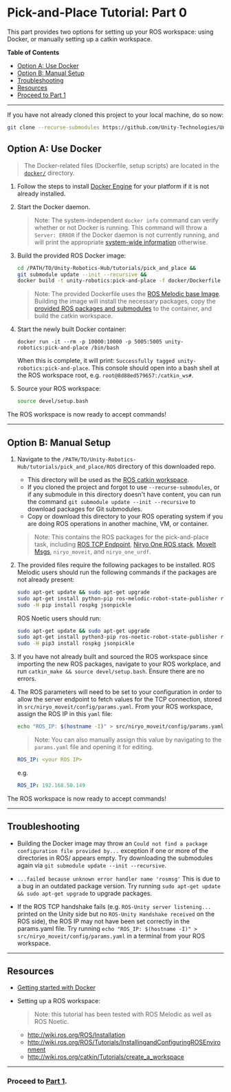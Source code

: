 # Pick-and-Place Tutorial: Part 0

This part provides two options for setting up your ROS workspace: using Docker, or manually setting up a catkin workspace.
  
**Table of Contents**
  - [Option A: Use Docker](#option-a-use-docker)
  - [Option B: Manual Setup](#option-b-manual-setup)
  - [Troubleshooting](#troubleshooting)
  - [Resources](#resources)
  - [Proceed to Part 1](#proceed-to-part-1)

---

If you have not already cloned this project to your local machine, do so now:

```bash
git clone --recurse-submodules https://github.com/Unity-Technologies/Unity-Robotics-Hub.git
```

## Option A: Use Docker

> The Docker-related files (Dockerfile, setup scripts) are located in the [`docker/`](docker/) directory.

1. Follow the steps to install [Docker Engine](https://docs.docker.com/engine/install/) for your platform if it is not already installed.

1. Start the Docker daemon.
    > Note: The system-independent `docker info` command can verify whether or not Docker is running. This command will throw a `Server: ERROR` if the Docker daemon is not currently running, and will print the appropriate [system-wide information](https://docs.docker.com/engine/reference/commandline/info/) otherwise.

1. Build the provided ROS Docker image:

    ```bash
    cd /PATH/TO/Unity-Robotics-Hub/tutorials/pick_and_place &&
    git submodule update --init --recursive &&
    docker build -t unity-robotics:pick-and-place -f docker/Dockerfile .
    ```

    > Note: The provided Dockerfile uses the [ROS Melodic base Image](https://hub.docker.com/_/ros/). Building the image will install the necessary packages, copy the [provided ROS packages and submodules](ROS/) to the container, and build the catkin workspace. 
    
1. Start the newly built Docker container: 
   
    ```docker
    docker run -it --rm -p 10000:10000 -p 5005:5005 unity-robotics:pick-and-place /bin/bash
    ```

    When this is complete, it will print: `Successfully tagged unity-robotics:pick-and-place`. This console should open into a bash shell at the ROS workspace root, e.g. `root@8d88ed579657:/catkin_ws#`. 

1. Source your ROS workspace:

    ```bash
    source devel/setup.bash
    ```

The ROS workspace is now ready to accept commands!

---

## Option B: Manual Setup

1. Navigate to the `/PATH/TO/Unity-Robotics-Hub/tutorials/pick_and_place/ROS` directory of this downloaded repo. 
   - This directory will be used as the [ROS catkin workspace](http://wiki.ros.org/catkin/Tutorials/using_a_workspace).
   - If you cloned the project and forgot to use `--recurse-submodules`, or if any submodule in this directory doesn't have content, you can run the command `git submodule update --init --recursive` to download packages for Git submodules. 
   - Copy or download this directory to your ROS operating system if you are doing ROS operations in another machine, VM, or container.
    > Note: This contains the ROS packages for the pick-and-place task, including [ROS TCP Endpoint](https://github.com/Unity-Technologies/ROS-TCP-Endpoint), [Niryo One ROS stack](https://github.com/NiryoRobotics/niryo_one_ros), [MoveIt Msgs](https://github.com/ros-planning/moveit_msgs), `niryo_moveit`, and `niryo_one_urdf`.
  
1. The provided files require the following packages to be installed. ROS Melodic users should run the following commands if the packages are not already present:

   ```bash
   sudo apt-get update && sudo apt-get upgrade
   sudo apt-get install python-pip ros-melodic-robot-state-publisher ros-melodic-moveit ros-melodic-rosbridge-suite ros-melodic-joy ros-melodic-ros-control ros-melodic-ros-controllers ros-melodic-tf2-web-republisher
   sudo -H pip install rospkg jsonpickle
   ```

   ROS Noetic users should run:

   ```bash
   sudo apt-get update && sudo apt-get upgrade
   sudo apt-get install python3-pip ros-noetic-robot-state-publisher ros-noetic-moveit ros-noetic-rosbridge-suite ros-noetic-joy ros-noetic-ros-control ros-noetic-ros-controllers
   sudo -H pip3 install rospkg jsonpickle
   ```

1. If you have not already built and sourced the ROS workspace since importing the new ROS packages, navigate to your ROS workplace, and run `catkin_make && source devel/setup.bash`. Ensure there are no errors.

1. The ROS parameters will need to be set to your configuration in order to allow the server endpoint to fetch values for the TCP connection, stored in `src/niryo_moveit/config/params.yaml`. From your ROS workspace, assign the ROS IP in this `yaml` file:
    
    ```bash
    echo "ROS_IP: $(hostname -I)" > src/niryo_moveit/config/params.yaml
    ```

    > Note: You can also manually assign this value by navigating to the `params.yaml` file and opening it for editing.

    ```yaml
    ROS_IP: <your ROS IP>
    ```
    
    e.g.

    ```yaml
    ROS_IP: 192.168.50.149
    ```

The ROS workspace is now ready to accept commands!

---

## Troubleshooting
- Building the Docker image may throw an `Could not find a package configuration file provided by...` exception if one or more of the directories in ROS/ appears empty. Try downloading the submodules again via `git submodule update --init --recursive`.
  
- `...failed because unknown error handler name 'rosmsg'` This is due to a bug in an outdated package version. Try running `sudo apt-get update && sudo apt-get upgrade` to upgrade packages.
  
- If the ROS TCP handshake fails (e.g. `ROS-Unity server listening...` printed on the Unity side but no `ROS-Unity Handshake received` on the ROS side), the ROS IP may not have been set correctly in the params.yaml file. Try running `echo "ROS_IP: $(hostname -I)" > src/niryo_moveit/config/params.yaml` in a terminal from your ROS workspace.

---

## Resources
- [Getting started with Docker](https://docs.docker.com/get-started/)
- Setting up a ROS workspace:
   
   > Note: this tutorial has been tested with ROS Melodic as well as ROS Noetic.
   -  http://wiki.ros.org/ROS/Installation
   -  http://wiki.ros.org/ROS/Tutorials/InstallingandConfiguringROSEnvironment
   - http://wiki.ros.org/catkin/Tutorials/create_a_workspace

---


### Proceed to [Part 1](1_urdf.md).
